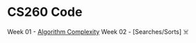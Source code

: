 # CS260 Code
Week 01 - [Algorithm Complexity](https://github.com/francisdaid/cs260Code/tree/master/Week01)
Week 02 - [Searches/Sorts] ☠️

